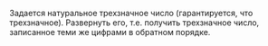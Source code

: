 Задается натуральное трехзначное число (гарантируется, что трехзначное). Развернуть его, т.е. получить трехзначное число, записанное теми же цифрами в обратном порядке.
